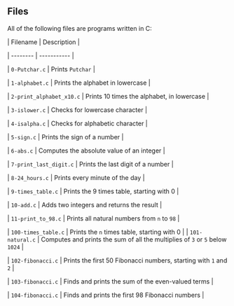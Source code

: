 ## Files

All of the following files are programs written in C:

| Filename | Description |

| -------- | ----------- |

| `0-Putchar.c` | Prints `Putchar` |

| `1-alphabet.c` | Prints the alphabet in lowercase |

| `2-print_alphabet_x10.c` | Prints 10 times the alphabet, in lowercase |

| `3-islower.c` | Checks for lowercase character |

| `4-isalpha.c` | Checks for alphabetic character |

| `5-sign.c` | Prints the sign of a number |

| `6-abs.c` | Computes the absolute value of an integer |

| `7-print_last_digit.c` | Prints the last digit of a number |

| `8-24_hours.c` | Prints every minute of the day |

| `9-times_table.c` | Prints the 9 times table, starting with 0 |

| `10-add.c` | Adds two integers and returns the result |

| `11-print_to_98.c` | Prints all natural numbers from `n` to `98` |

| `100-times_table.c` | Prints the `n` times table, starting with 0 |
| `101-natural.c` | Computes and prints the sum of all the multiplies of `3` or `5` below `1024` |

| `102-fibonacci.c` | Prints the first 50 Fibonacci numbers, starting with `1` and `2` |

| `103-fibonacci.c` | Finds and prints the sum of the even-valued terms |

| `104-fibonacci.c` | Finds and prints the first 98 Fibonacci numbers |

